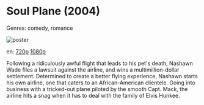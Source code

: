 # Soul Plane (2004)

Genres: comedy, romance

![poster](http://image.tmdb.org/t/p/w500/p6KICx848FEcsblVptyga3E7qO5.jpg)

en:
  [720p](magnet:?xt=urn:btih:3578e03bca49d0dbebf5d16984daa42adb1c1968&dn=Soul+Plane+%282004%29+720p+BrRip+x264+-+YIFY&tr=udp%3A%2F%2Ftracker.openbittorrent.com%3A80%2Fannounce&tr=udp%3A%2F%2Fglotorrents.pw%3A6969%2Fannounce&tr=udp%3A%2F%2Ftracker.openbittorrent.com%3A80%2Fannounce&tr=udp%3A%2F%2Ftracker.opentrackr.org%3A1337%2Fannounce&tr=udp%3A%2F%2Fzer0day.to%3A1337%2Fannounce&tr=udp%3A%2F%2Ftracker.coppersurfer.tk%3A6969%2Fannounce)
  [1080p](magnet:?xt=urn:btih:67974dd394d9f79a36b70a6f526f5b64ae3f4df5&dn=Soul+Plane+(2004)+%5B1080p%5D&tr=udp%3A%2F%2Ftracker.yify-torrents.com%2Fannounce&tr=udp%3A%2F%2Fopen.demonii.com%3A1337&tr=udp%3A%2F%2Fexodus.desync.com%3A6969&tr=udp%3A%2F%2Ftracker.istole.it%3A80&tr=udp%3A%2F%2Ftracker.publicbt.com%3A80&tr=udp%3A%2F%2Ftracker.openbittorrent.com%3A80&tr=udp%3A%2F%2Ftracker.leechers-paradise.org%3A6969&tr=udp%3A%2F%2F9.rarbg.com%3A2710&tr=udp%3A%2F%2Fp4p.arenabg.ch%3A1337&tr=udp%3A%2F%2Fp4p.arenabg.com%3A1337&tr=udp%3A%2F%2Ftracker.coppersurfer.tk%3A6969)
  


Following a ridiculously awful flight that leads to his pet's death, Nashawn Wade files a lawsuit against the airline, and wins a multimillion-dollar settlement. Determined to create a better flying experience, Nashawn starts his own airline, one that caters to an African-American clientele. Going into business with a tricked-out plane piloted by the smooth Capt. Mack, the airline hits a snag when it has to deal with the family of Elvis Hunkee.